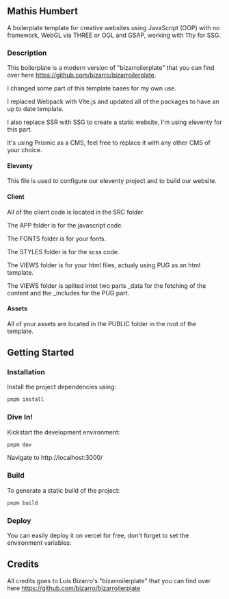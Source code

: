 ## Mathis Humbert

A boilerplate template for creative websites using JavaScript (OOP) with no framework, WebGL via THREE or OGL and GSAP, working with 11ty for SSG.

### Description

This boilerplate is a modern version of "bizarroilerplate" that you can find over here https://github.com/bizarro/bizarroilerplate.

I changed some part of this template bases for my own use.

I replaced Webpack with Vite.js and updated all of the packages to have an up to date template.

I also replace SSR with SSG to create a static website, I'm using eleventy for this part.

It's using Prismic as a CMS, feel free to replace it with any other CMS of your choice.

#### Eleventy

This file is used to configure our eleventy project and to build our website.

#### Client

All of the client code is located in the SRC folder.

The APP folder is for the javascript code.

The FONTS folder is for your fonts.

The STYLES folder is for the scss code.

The VIEWS folder is for your html files, actualy using PUG as an html template.

The VIEWS folder is splited intot two parts \_data for the fetching of the content and the \_includes for the PUG part.

#### Assets

All of your assets are located in the PUBLIC folder in the root of the template.

## Getting Started

### Installation

Install the project dependencies using:

```sh
pnpm install
```

### Dive In!

Kickstart the development environment:

```sh
pnpm dev
```

Navigate to http://localhost:3000/

### Build

To generate a static build of the project:

```sh
pnpm build
```

### Deploy

You can easily deploy it on vercel for free, don't forget to set the environment variables:

## Credits

All credits goes to Luis Bizarro's "bizarroilerplate" that you can find over here https://github.com/bizarro/bizarroilerplate
